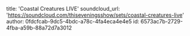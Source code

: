 title: 'Coastal Creatures LIVE'
soundcloud_url: 'https://soundcloud.com/thiseveningsshow/sets/coastal-creatures-live'
author: 0fdcfcab-9dc5-4bdc-a78c-4fa4eca4e4e5
id: 6573ac7b-2729-4fba-a59b-88a72d7a3012
